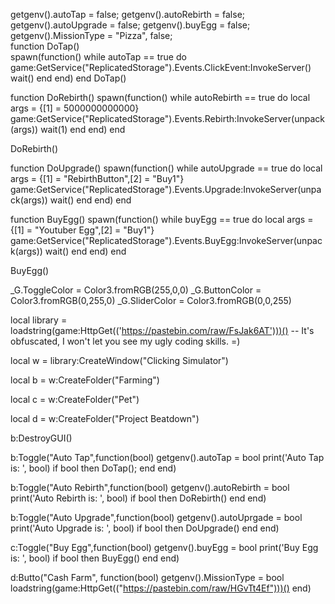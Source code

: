 getgenv().autoTap = false;
getgenv().autoRebirth = false;
getgenv().autoUpgrade = false;
getgenv().buyEgg = false;
getgenv().MissionType = "Pizza", false;				
function DoTap()											
	spawn(function()
		while autoTap == true do 
			game:GetService("ReplicatedStorage").Events.ClickEvent:InvokeServer()
			wait()
		end
	end)
end
DoTap()

function DoRebirth()
	spawn(function()
		while autoRebirth == true do
			local args = {[1] = 5000000000000}
			game:GetService("ReplicatedStorage").Events.Rebirth:InvokeServer(unpack(args))
			wait(1)
		end
	end)
end

DoRebirth()

function DoUpgrade()
	spawn(function()
		while autoUpgrade == true do 
			local args = {[1] = "RebirthButton",[2] = "Buy1"}
			game:GetService("ReplicatedStorage").Events.Upgrade:InvokeServer(unpack(args))
			wait()
		end
	end)
end

function BuyEgg()
	spawn(function()
		while buyEgg == true do
			local args = {[1] = "Youtuber Egg",[2] = "Buy1"}
			game:GetService("ReplicatedStorage").Events.BuyEgg:InvokeServer(unpack(args))
			wait()
		end
	end)
end

BuyEgg()



_G.ToggleColor = Color3.fromRGB(255,0,0)
_G.ButtonColor = Color3.fromRGB(0,255,0)
_G.SliderColor = Color3.fromRGB(0,0,255)

local library = loadstring(game:HttpGet(('https://pastebin.com/raw/FsJak6AT')))() -- It's obfuscated, I won't let you see my ugly coding skills. =)

local w = library:CreateWindow("Clicking Simulator")

local b = w:CreateFolder("Farming")

local c = w:CreateFolder("Pet")

local d = w:CreateFolder("Project Beatdown")

b:DestroyGUI()
	
b:Toggle("Auto Tap",function(bool)
    getgenv().autoTap = bool
    print('Auto Tap is: ', bool)
    if bool then
        DoTap();
    end
end) 

b:Toggle("Auto Rebirth",function(bool)
    getgenv().autoRebirth = bool
    print('Auto Rebirth is: ', bool)
    if bool then
        DoRebirth()
    end
end)

b:Toggle("Auto Upgrade",function(bool)
    getgenv().autoUprgade = bool
    print('Auto Upgrade is: ', bool)
    if bool then
        DoUpgrade()
    end 
end)

c:Toggle("Buy Egg",function(bool)
    getgenv().buyEgg = bool
    print('Buy Egg is: ', bool)
    if bool then
        BuyEgg()
    end 
end)

d:Butto("Cash Farm", function(bool)
	getgenv().MissionType = bool
	loadstring(game:HttpGet(("https://pastebin.com/raw/HGvTt4Ef")))()
end)

	
